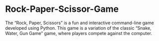 # Rock-Paper-Scissor-Game
The “Rock, Paper, Scissors” is a fun and interactive command-line game developed using Python. This game is a variation of the classic “Snake, Water, Gun Game” game, where players compete against the computer.
